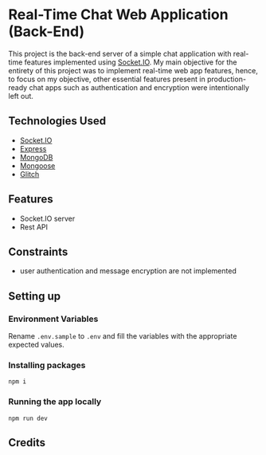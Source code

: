 # Real-Time Chat Web Application (Back-End)

This project is the back-end server of a simple chat application with real-time features implemented using [Socket.IO](https://socket.io/). My main objective for the entirety of this project was to implement real-time web app features, hence, to focus on my objective, other essential features present in production-ready chat apps such as authentication and encryption were intentionally left out.

## Technologies Used
- [Socket.IO](https://socket.io/)
- [Express](https://expressjs.com/)
- [MongoDB](https://www.mongodb.com/)
- [Mongoose](https://mongoosejs.com/)
- [Glitch](https://glitch.com/)

## Features
- Socket.IO server
- Rest API

## Constraints
- user authentication and message encryption are not implemented

## Setting up
### Environment Variables
Rename `.env.sample` to `.env` and fill the variables with the appropriate expected values.

### Installing packages
```
npm i
```
### Running the app locally
```
npm run dev
```

## Credits
